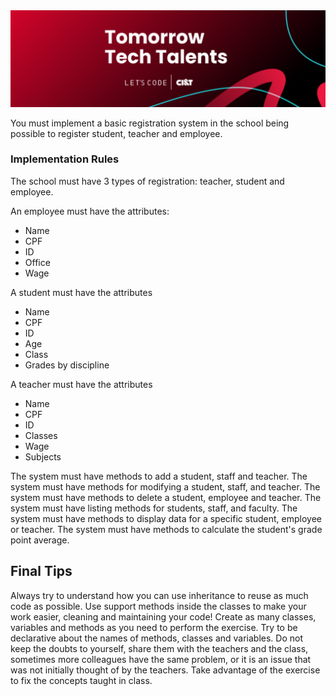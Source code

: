 <img src="https://github.com/RitaFer/tomorrow-tech-talents/blob/main/assets/TomorrowTechTalentsLogo.svg" style="width: 300%, height: auto, margin-left: auto, margin-left: auto" />

You must implement a basic registration system in the school being possible to register student, teacher and employee.

### Implementation Rules

The school must have 3 types of registration: teacher, student and employee.

An employee must have the attributes:
- Name
- CPF
- ID
- Office
- Wage

A student must have the attributes
- Name
- CPF
- ID
- Age
- Class
- Grades by discipline

A teacher must have the attributes
- Name
- CPF
- ID
- Classes
- Wage
- Subjects

The system must have methods to add a student, staff and teacher.
The system must have methods for modifying a student, staff, and teacher.
The system must have methods to delete a student, employee and teacher.
The system must have listing methods for students, staff, and faculty.
The system must have methods to display data for a specific student, employee or teacher.
The system must have methods to calculate the student's grade point average.

## Final Tips

Always try to understand how you can use inheritance to reuse as much code as possible.
Use support methods inside the classes to make your work easier, cleaning and maintaining your code!
Create as many classes, variables and methods as you need to perform the exercise.
Try to be declarative about the names of methods, classes and variables.
Do not keep the doubts to yourself, share them with the teachers and the class, sometimes more colleagues have the same problem, or it is an issue that was not initially thought of by the teachers.
Take advantage of the exercise to fix the concepts taught in class.
